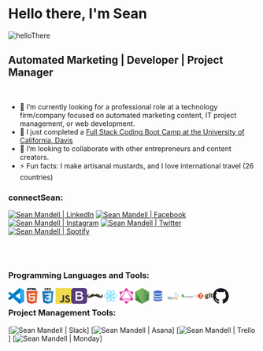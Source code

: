 # Hello there, I'm Sean #

![helloThere](./hellothere.gif)

## Automated Marketing | Developer | Project Manager

<br />

- 🔭  I’m currently looking for a professional role at a technology firm/company focused on automated marketing content, IT project management, or web development. 
- 🌱  I just completed a [Full Stack Coding Boot Camp at the University of California, Davis](https://bootcamp.ucdavis.edu/coding/) 
- 🔄  I’m looking to collaborate with other entrepreneurs and content creators.
- ⚡  Fun facts: I make artisanal mustards, and I love international travel (26 countries) 


### connectSean:
[<img height="32" width="32" alt ="Sean Mandell | LinkedIn"  src="https://cdn.jsdelivr.net/npm/simple-icons@v3/icons/linkedin.svg" />](https://linkedin.com/in/seanmandell/)
[<img height="32" width="32" alt="Sean Mandell | Facebook"  src="https://cdn.jsdelivr.net/npm/simple-icons@v3/icons/facebook.svg" />](https://facebook.com/sean.mandell/)
[<img height="32" width="32" alt="Sean Mandell | Instagram" src="https://cdn.jsdelivr.net/npm/simple-icons@v3/icons/instagram.svg" />](https://instagram.com/dagobahrelic/)
[<img height="32" width="32" alt="Sean Mandell | Twitter" src="https://cdn.jsdelivr.net/npm/simple-icons@v3/icons/twitter.svg" />](https://twitter.com/kafkastrial/)
[<img height="32" width="32" alt="Sean Mandell | Spotify" src="https://cdn.jsdelivr.net/npm/simple-icons@v5/icons/spotify.svg" />](https://open.spotify.com/user/seangmandell)

<br />
<br />

### Programming Languages and Tools:
<img align="left" width="32px" alt="Visual Studio Code" src="https://raw.githubusercontent.com/github/explore/80688e429a7d4ef2fca1e82350fe8e3517d3494d/topics/visual-studio-code/visual-studio-code.png" />
<img align="left" width="32px" alt="HTML5" src="https://raw.githubusercontent.com/github/explore/80688e429a7d4ef2fca1e82350fe8e3517d3494d/topics/html/html.png" />
<img align="left" width="32px" alt="CSS3" src="https://raw.githubusercontent.com/github/explore/80688e429a7d4ef2fca1e82350fe8e3517d3494d/topics/css/css.png" />
<img align="left" width="32px" alt="JavaScript" src="https://raw.githubusercontent.com/github/explore/80688e429a7d4ef2fca1e82350fe8e3517d3494d/topics/javascript/javascript.png" />
<img align="left" width="32px" alt="Bootstrap" src="https://raw.githubusercontent.com/github/explore/78df643247d429f6cc873026c0622819ad797942/topics/bootstrap/bootstrap.png" />
<img align="left" width="32px" alt="Handlebars" src="https://raw.githubusercontent.com/github/explore/78df643247d429f6cc873026c0622819ad797942/topics/handlebars/handlebars.png" />
<img align="left" width="32px" alt="React" src="https://raw.githubusercontent.com/github/explore/80688e429a7d4ef2fca1e82350fe8e3517d3494d/topics/react/react.png" />
<img align="left" width="32px" alt="GraphQL" src="https://raw.githubusercontent.com/github/explore/80688e429a7d4ef2fca1e82350fe8e3517d3494d/topics/graphql/graphql.png" />
<img align="left" width="32px" alt="Node.js" src="https://raw.githubusercontent.com/github/explore/80688e429a7d4ef2fca1e82350fe8e3517d3494d/topics/nodejs/nodejs.png" />
<img align="left" width="32px" alt="SQL" src="https://raw.githubusercontent.com/github/explore/80688e429a7d4ef2fca1e82350fe8e3517d3494d/topics/sql/sql.png" />
<img align="left" width="32px" alt="MySQL" src="https://raw.githubusercontent.com/github/explore/80688e429a7d4ef2fca1e82350fe8e3517d3494d/topics/mysql/mysql.png" />
<img align="left" width="32px" alt="MongoDB" src="https://raw.githubusercontent.com/github/explore/80688e429a7d4ef2fca1e82350fe8e3517d3494d/topics/mongodb/mongodb.png" />
<img align="left" width="32px" alt="Git" src="https://raw.githubusercontent.com/github/explore/80688e429a7d4ef2fca1e82350fe8e3517d3494d/topics/git/git.png" />
<img align="left" width="32px" alt="GitHub" src="https://raw.githubusercontent.com/github/explore/78df643247d429f6cc873026c0622819ad797942/topics/github/github.png" />

<br />

### Project Management Tools:
[<img height="32" width="32" alt="Sean Mandell | Slack" src="https://cdn.jsdelivr.net/npm/simple-icons@v5/icons/slack.svg" />]
[<img height="32" width="32" alt="Sean Mandell | Asana" src="https://cdn.jsdelivr.net/npm/simple-icons@v5/icons/asana.svg" />]
[<img height="32" width="32" alt="Sean Mandell | Trello" src="https://cdn.jsdelivr.net/npm/simple-icons@v5/icons/trello.svg" />]
[<img height="32" width="32" alt="Sean Mandell | Monday" src="https://cdn.jsdelivr.net/npm/simple-icons@v5/icons/monday.svg" />]
<br />